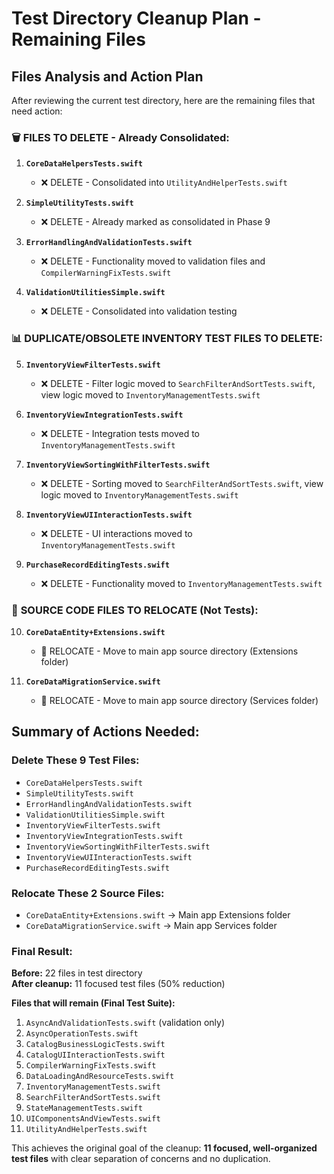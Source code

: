 # Test Directory Cleanup Plan - Remaining Files

## Files Analysis and Action Plan

After reviewing the current test directory, here are the remaining files that need action:

### 🗑️ **FILES TO DELETE - Already Consolidated:**

1. **`CoreDataHelpersTests.swift`** 
   - ❌ DELETE - Consolidated into `UtilityAndHelperTests.swift`
   
2. **`SimpleUtilityTests.swift`**
   - ❌ DELETE - Already marked as consolidated in Phase 9
   
3. **`ErrorHandlingAndValidationTests.swift`**
   - ❌ DELETE - Functionality moved to validation files and `CompilerWarningFixTests.swift`

4. **`ValidationUtilitiesSimple.swift`**
   - ❌ DELETE - Consolidated into validation testing

### 📊 **DUPLICATE/OBSOLETE INVENTORY TEST FILES TO DELETE:**

5. **`InventoryViewFilterTests.swift`**
   - ❌ DELETE - Filter logic moved to `SearchFilterAndSortTests.swift`, view logic moved to `InventoryManagementTests.swift`

6. **`InventoryViewIntegrationTests.swift`**
   - ❌ DELETE - Integration tests moved to `InventoryManagementTests.swift`

7. **`InventoryViewSortingWithFilterTests.swift`**
   - ❌ DELETE - Sorting moved to `SearchFilterAndSortTests.swift`, view logic moved to `InventoryManagementTests.swift`

8. **`InventoryViewUIInteractionTests.swift`**
   - ❌ DELETE - UI interactions moved to `InventoryManagementTests.swift`

9. **`PurchaseRecordEditingTests.swift`**
   - ❌ DELETE - Functionality moved to `InventoryManagementTests.swift`

### 🔧 **SOURCE CODE FILES TO RELOCATE (Not Tests):**

10. **`CoreDataEntity+Extensions.swift`**
    - 📂 RELOCATE - Move to main app source directory (Extensions folder)

11. **`CoreDataMigrationService.swift`** 
    - 📂 RELOCATE - Move to main app source directory (Services folder)

## Summary of Actions Needed:

### Delete These 9 Test Files:
- `CoreDataHelpersTests.swift`
- `SimpleUtilityTests.swift`  
- `ErrorHandlingAndValidationTests.swift`
- `ValidationUtilitiesSimple.swift`
- `InventoryViewFilterTests.swift`
- `InventoryViewIntegrationTests.swift`
- `InventoryViewSortingWithFilterTests.swift`
- `InventoryViewUIInteractionTests.swift`
- `PurchaseRecordEditingTests.swift`

### Relocate These 2 Source Files:
- `CoreDataEntity+Extensions.swift` → Main app Extensions folder
- `CoreDataMigrationService.swift` → Main app Services folder

### Final Result:
**Before:** 22 files in test directory  
**After cleanup:** 11 focused test files (50% reduction)

**Files that will remain (Final Test Suite):**
1. `AsyncAndValidationTests.swift` (validation only)
2. `AsyncOperationTests.swift`
3. `CatalogBusinessLogicTests.swift`
4. `CatalogUIInteractionTests.swift` 
5. `CompilerWarningFixTests.swift`
6. `DataLoadingAndResourceTests.swift`
7. `InventoryManagementTests.swift`
8. `SearchFilterAndSortTests.swift`
9. `StateManagementTests.swift`
10. `UIComponentsAndViewTests.swift`
11. `UtilityAndHelperTests.swift`

This achieves the original goal of the cleanup: **11 focused, well-organized test files** with clear separation of concerns and no duplication.